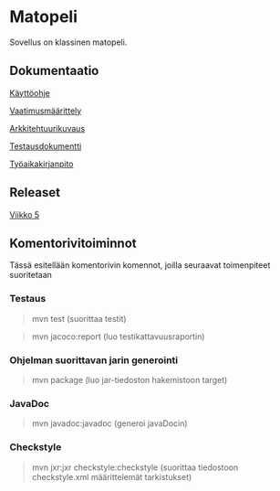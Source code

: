 # Matopeli

Sovellus on klassinen matopeli.

## Dokumentaatio

[Käyttöohje](https://github.com/AnnaKuokkanen/ot-harjoitustyo/blob/master/SnakeGame/dokumentaatio/kayttoohje.md)

[Vaatimusmäärittely](https://github.com/AnnaKuokkanen/ot-harjoitustyo/blob/master/SnakeGame/dokumentaatio/Vaatimusm%C3%A4%C3%A4rittely.md)

[Arkkitehtuurikuvaus](https://github.com/AnnaKuokkanen/ot-harjoitustyo/blob/master/SnakeGame/dokumentaatio/arkkitehtuuri.md)

[Testausdokumentti](https://github.com/AnnaKuokkanen/ot-harjoitustyo/blob/master/SnakeGame/dokumentaatio/testaus.md)

[Työaikakirjanpito](https://github.com/AnnaKuokkanen/ot-harjoitustyo/blob/master/SnakeGame/dokumentaatio/tyotunnit.md)

## Releaset
[Viikko 5](https://github.com/AnnaKuokkanen/ot-harjoitustyo/releases/tag/viikko5)

## Komentorivitoiminnot

Tässä esitellään komentorivin komennot, joilla seuraavat toimenpiteet suoritetaan

### Testaus

>mvn test (suorittaa testit)

>mvn jacoco:report (luo testikattavuusraportin)

### Ohjelman suorittavan jarin generointi

>mvn package (luo jar-tiedoston hakemistoon target)

### JavaDoc

>mvn javadoc:javadoc (generoi javaDocin)

### Checkstyle

>mvn jxr:jxr checkstyle:checkstyle (suorittaa tiedostoon checkstyle.xml määrittelemät tarkistukset)
